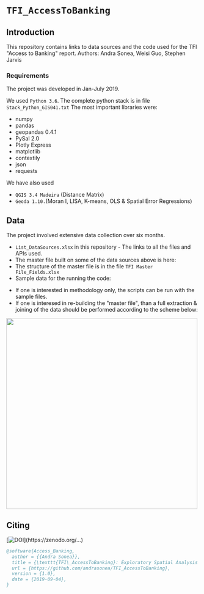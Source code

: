 # `TFI_AccessToBanking`

## Introduction

This repository contains links to data sources and the code used for the TFI "Access to Banking" report. 
Authors: Andra Sonea, Weisi Guo, Stephen Jarvis

### Requirements
The project was developed in Jan-July 2019.

We used `Python 3.6`. The complete python stack is in file `Stack_Python_GIS041.txt`
The most important libraries were:
* numpy
* pandas
* geopandas 0.4.1
* PySal 2.0
* Plotly Express
* matplotlib
* contextily
* json
* requests


We have also used 
* `QGIS 3.4 Madeira` (Distance Matrix)
* `Geoda 1.10.`(Moran I, LISA, K-means, OLS & Spatial Error Regressions)

## Data
The project involved extensive data collection over six months. 
* `List_DataSources.xlsx` in this repository - The links to all the files and APIs used. 
* The master file built on some of the data sources above is here:
* The structure of the master file is in the file `TFI Master File_Fields.xlsx`
* Sample data for the running the code: 

- If one is interested in methodology only, the scripts can be run with the sample files.
- If one is interesed in re-building the "master file", than a full extraction & joining of the data should be performed according to the scheme below:

<img src="" width="500">

## Citing

[![DOI](https://zenodo.org/badge/...)](https://zenodo.org/...)

```bibtex
@software{Access_Banking,
  author = {{Andra Sonea}},
  title = {\texttt{TFI\_AccessToBanking}: Exploratory Spatial Analysis of Access to Physical and Digital Banking Channels},
  url = {https://github.com/andrasonea/TFI_AccessToBanking},
  version = {1.0},
  date = {2019-09-04},
}
```



